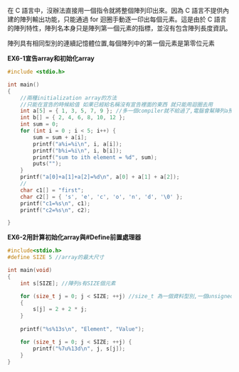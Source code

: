在 C 語言中，沒辦法直接用一個指令就將整個陣列印出來。因為 C 語言不提供內建的陣列輸出功能，只能通過 for 迴圈手動逐一印出每個元素。這是由於 C 語言的陣列特性，陣列名本身只是陣列第一個元素的指標，並沒有包含陣列長度資訊。

陣列具有相同型別的連續記憶體位置,每個陣列中的第一個元素是第零位元素

**EX6-1宣告array和初始化array**
```c
#include <stdio.h>

int main()
{
    //兩種initialization array的方法
    //只能在宣告的時候給值 如果已經給名稱沒有宣告裡面的東西 就只能用迴圈去用
    int a[5] = { 1, 3, 5, 7, 9 }; //多一個compiler就不給過了,電腦會幫陣列a預留5個元素的位置
    int b[] = { 2, 4, 6, 8, 10, 12 };
    int sum = 0;
    for (int i = 0 ; i < 5; i++) {
        sum = sum + a[i];
        printf("a%i=%i\n", i, a[i]);
        printf("b%i=%i\n", i, b[i]);
        printf("sum to ith element = %d", sum);
        puts("");
    }
    printf("a[0]+a[1]+a[2]=%d\n", a[0] + a[1] + a[2]);
    //
    char c1[] = "first";
    char c2[] = { 's', 'e', 'c', 'o', 'n', 'd', '\0' };
    printf("c1=%s\n", c1);
    printf("c2=%s\n", c2);

}
```
**EX6-2用計算初始化array與#Define前置處理器**
```c
#include<stdio.h>
#define SIZE 5 //array的最大尺寸

int main(void)
{
    int s[SIZE]; //陣列s有SIZE個元素

    for (size_t j = 0; j < SIZE; ++j) //size_t 為一個資料型別,一個unsigned int,這個型別建議用來表示陣列大小與index的變數
    {
        s[j] = 2 + 2 * j;
    }
    
    printf("%s%13s\n", "Element", "Value");

    for (size_t j = 0; j < SIZE; ++j) {
        printf("%7u%13d\n", j, s[j]);
    }
}

```
